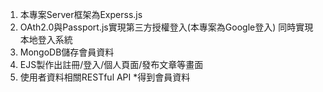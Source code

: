 1. 本專案Server框架為Experss.js
2. OAth2.0與Passport.js實現第三方授權登入(本專案為Google登入)
同時實現本地登入系統
3. MongoDB儲存會員資料
4. EJS製作出註冊/登入/個人頁面/發布文章等畫面
5. 使用者資料相關RESTful API
  *得到會員資料
